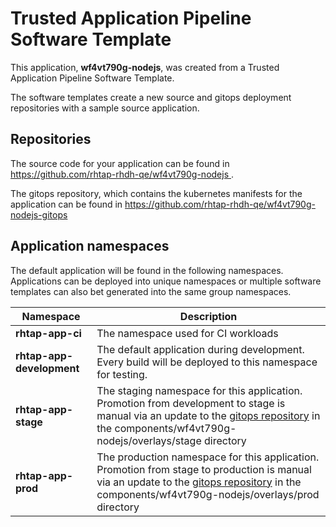 # Trusted Application Pipeline Software Template

This application, **wf4vt790g-nodejs**, was created from a Trusted Application Pipeline Software Template.

The software templates create a new source and gitops deployment repositories with a sample source application. 

## Repositories

The source code for your application can be found in [https://github.com/rhtap-rhdh-qe/wf4vt790g-nodejs ](https://github.com/rhtap-rhdh-qe/wf4vt790g-nodejs ).
 
The gitops repository, which contains the kubernetes manifests for the application can be found in 
[https://github.com/rhtap-rhdh-qe/wf4vt790g-nodejs-gitops ](https://github.com/rhtap-rhdh-qe/wf4vt790g-nodejs-gitops ) 

## Application namespaces 

The default application will be found in the following namespaces. Applications can be deployed into unique namespaces or multiple software templates can also bet generated into the same group namespaces.  

|  Namespace   |  Description   |  
| -------- | -------- |
| **rhtap-app-ci** | The namespace used for CI workloads |
| **rhtap-app-development** | The default application during development. Every build will be deployed to this namespace for testing. |
| **rhtap-app-stage** | The staging namespace for this application. Promotion from development to stage is manual via an update to the [gitops repository](https://github.com/rhtap-rhdh-qe/wf4vt790g-nodejs-gitops ) in the components/wf4vt790g-nodejs/overlays/stage directory |
| **rhtap-app-prod** | The production namespace for this application. Promotion from stage to production is manual via an update to the [gitops repository](https://github.com/rhtap-rhdh-qe/wf4vt790g-nodejs-gitops ) in the components/wf4vt790g-nodejs/overlays/prod directory |